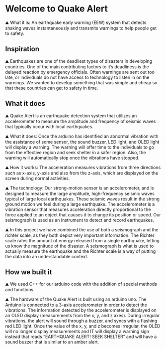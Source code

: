 # Welcome to Quake Alert
⛰️ What it is: An earthquake early warning (EEW) system that detects shaking waves instantaneously and transmits warnings to help people get to safety.

## Inspiration
⛰️ Earthquakes are one of the deadliest types of disasters in developing countries. One of the main contributing factors to it’s deadliness is the delayed reaction by emergency officials. Often warnings are sent out too late, or individuals do not have access to technology to listen in on the warnings. We wanted to develop something that was simple and cheap so that these countries can get to safety in time.

## What it does
⛰️ Quake Alert is an earthquake detection system that utilizes an accelerometer to measure the amplitude and frequency of seismic waves that typically occur with local earthquakes. 

⛰️ What it does: Once the arduino has identified an abnormal vibration with the assistance of some sensor, the sound buzzer, LED light, and OLED light will display a warning. The warning will offer time to the individuals to go from the effective region and seek shelter in a safer region. Also, the warning will automatically stop once the vibrations have stopped. 

⛰️ How it works: The acceleration measures vibrations from three directions such as x-axis, y-axis and also from the z-axis, which are displayed on the screen during normal activities.

⛰️ The technology: Our strong-motion sensor is an accelerometer, and is designed to measure the large amplitude, high-frequency seismic waves typical of large local earthquakes. These seismic waves result in the strong ground motion we feel during a large earthquake.  The accelerometer is a vibration sensor that measures acceleration directly proportional to the force applied to an object that causes it to change its position or speed. Our seismograph is used as an instrument to detect and record earthquakes.

⛰️ In this project we have combined the use of both a seismograph and the richter scale, as they both depict very important information. The Richter scale rates the amount of energy released from a single earthquake, letting us know the magnitude of the disaster. A seismograph is what is used to actually measure the earthquake and the Richter scale is a way of putting the data into an understandable context.

## How we built it
⛰️ We used C++ for our arduino code with the addition of special methods and functions.

⛰️ The hardware of the Quake Alert is built using an arduino uno. The Arduino is connected to a 3-axis accelerometer in order to detect the vibrations. The information detected by the accelerometer is displayed on an OLED display (measurements from the x, y, and z axes). During irregular vibrations, the alert will sound through a buzzer, and syncs with a flashing red LED light. Once the value of the x, y, and z becomes irregular, the OLED will no longer display measurements and IT will display a warning sign instead that reads “EARTHQUAKE ALERT! SEEK SHELTER” and will have a sound buzzer that is similar to an amber alert.
